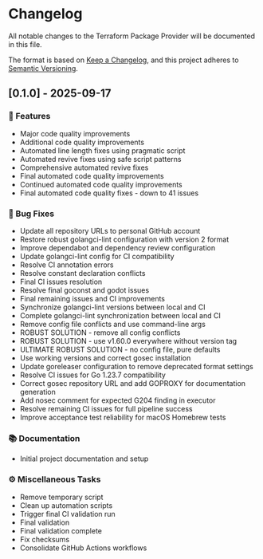 # Changelog

All notable changes to the Terraform Package Provider will be documented in this file.

The format is based on [Keep a Changelog](https://keepachangelog.com/en/1.0.0/),
and this project adheres to [Semantic Versioning](https://semver.org/spec/v2.0.0.html).

## [0.1.0] - 2025-09-17

### 🚀 Features

- Major code quality improvements
- Additional code quality improvements
- Automated line length fixes using pragmatic script
- Automated revive fixes using safe script patterns
- Comprehensive automated revive fixes
- Final automated code quality improvements
- Continued automated code quality improvements
- Final automated code quality fixes - down to 41 issues

### 🐛 Bug Fixes

- Update all repository URLs to personal GitHub account
- Restore robust golangci-lint configuration with version 2 format
- Improve dependabot and dependency review configuration
- Update golangci-lint config for CI compatibility
- Resolve CI annotation errors
- Resolve constant declaration conflicts
- Final CI issues resolution
- Resolve final goconst and godot issues
- Final remaining issues and CI improvements
- Synchronize golangci-lint versions between local and CI
- Complete golangci-lint synchronization between local and CI
- Remove config file conflicts and use command-line args
- ROBUST SOLUTION - remove all config conflicts
- ROBUST SOLUTION - use v1.60.0 everywhere without version tag
- ULTIMATE ROBUST SOLUTION - no config file, pure defaults
- Use working versions and correct gosec installation
- Update goreleaser configuration to remove deprecated format settings
- Resolve CI issues for Go 1.23.7 compatibility
- Correct gosec repository URL and add GOPROXY for documentation generation
- Add nosec comment for expected G204 finding in executor
- Resolve remaining CI issues for full pipeline success
- Improve acceptance test reliability for macOS Homebrew tests

### 📚 Documentation

- Initial project documentation and setup

### ⚙️ Miscellaneous Tasks

- Remove temporary script
- Clean up automation scripts
- Trigger final CI validation run
- Final validation
- Final validation complete
- Fix checksums
- Consolidate GitHub Actions workflows

<!-- generated by git-cliff -->
